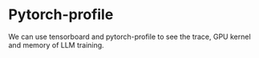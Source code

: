 # Pytorch-profile
We can use tensorboard and pytorch-profile to see the trace, GPU kernel and memory of LLM training.
